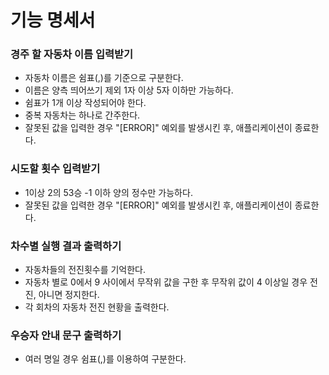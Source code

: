 # 기능 명세서

### 경주 할 자동차 이름 입력받기

- 자동차 이름은 쉼표(,)를 기준으로 구분한다.
- 이름은 양측 띄어쓰기 제외 1자 이상 5자 이하만 가능하다.
- 쉼표가 1개 이상 작성되어야 한다.
- 중복 자동차는 하나로 간주한다.
- 잘못된 값을 입력한 경우 "[ERROR]" 예외를 발생시킨 후, 애플리케이션이 종료한다.

### 시도할 횟수 입력받기

- 1이상 2의 53승 -1 이하 양의 정수만 가능하다.
- 잘못된 값을 입력한 경우 "[ERROR]" 예외를 발생시킨 후, 애플리케이션이 종료한다.

### 차수별 실행 결과 출력하기

- 자동차들의 전진횟수를 기억한다.
- 자동차 별로 0에서 9 사이에서 무작위 값을 구한 후 무작위 값이 4 이상일 경우 전진, 아니면 정지한다.
- 각 회차의 자동차 전진 현황을 출력한다.

### 우승자 안내 문구 출력하기

- 여러 명일 경우 쉼표(,)를 이용하여 구분한다.
